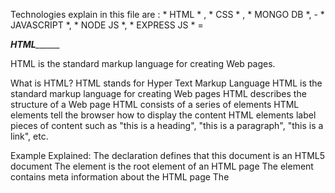 Technologies explain in this file are : * HTML * , * CSS * , * MONGO DB *, - * JAVASCRIPT *, * NODE JS *, * EXPRESS JS * = 

*________________________________________________________________________________HTML______________________________________________________________________________________*

HTML is the standard markup language for creating Web pages.

What is HTML?
HTML stands for Hyper Text Markup Language
HTML is the standard markup language for creating Web pages
HTML describes the structure of a Web page
HTML consists of a series of elements
HTML elements tell the browser how to display the content
HTML elements label pieces of content such as "this is a heading", "this is a paragraph", "this is a link", etc.

Example Explained:
The <!DOCTYPE html> declaration defines that this document is an HTML5 document
The <html> element is the root element of an HTML page
The <head> element contains meta information about the HTML page
The <title> element specifies a title for the HTML page (which is shown in the browser's title bar or in the page's tab)
The <body> element defines the document's body, and is a container for all the visible contents, such as headings, paragraphs, images, hyperlinks, tables, lists, etc.
The <h1> element defines a large heading
The <p> element defines a paragraph
  
What is an HTML Element?
An HTML element is defined by a start tag, some content, and an end tag:
<tagname> Content goes here... </tagname>
  
The HTML element is everything from the start tag to the end tag:
<h1>My First Heading</h1>
<p>My first paragraph.</p>
  
Web Browsers:
The purpose of a web browser (Chrome, Edge, Firefox, Safari) is to read HTML documents and display them correctly.
A browser does not display the HTML tags, but uses them to determine how to display the document.

HTML History
Since the early days of the World Wide Web, there have been many versions of HTML:

Year	Version
1989	Tim Berners-Lee invented www
1991	Tim Berners-Lee invented HTML
1993	Dave Raggett drafted HTML+
1995	HTML Working Group defined HTML 2.0
1997	W3C Recommendation: HTML 3.2
1999	W3C Recommendation: HTML 4.01
2000	W3C Recommendation: XHTML 1.0
2008	WHATWG HTML5 First Public Draft
2012	WHATWG HTML5 Living Standard
2014	W3C Recommendation: HTML5
2016	W3C Candidate Recommendation: HTML 5.1
2017	W3C Recommendation: HTML5.1 2nd Edition
2017	W3C Recommendation: HTML5.2
  
 Reference link: https://www.w3schools.com/html/
  
  
*__________________________________________________________________________CSS_____________________________________________________________________________________________*
  
CSS Introduction:
CSS is the language we use to style a Web page.

What is CSS?
CSS stands for Cascading Style Sheets
CSS describes how HTML elements are to be displayed on screen, paper, or in other media
CSS saves a lot of work. It can control the layout of multiple web pages all at once
External stylesheets are stored in CSS files
  
Why Use CSS?
CSS is used to define styles for your web pages, including the design, layout and variations in display for different devices and screen sizes.

CSS Solved a Big Problem
HTML was NEVER intended to contain tags for formatting a web page!

HTML was created to describe the content of a web page, like:

<h1>This is a heading</h1>

<p>This is a paragraph.</p>

When tags like <font>, and color attributes were added to the HTML 3.2 specification, it started a nightmare for web developers.
Development of large websites, where fonts and color information were added to every single page, became a long and expensive process.
To solve this problem, the World Wide Web Consortium (W3C) created CSS.
CSS removed the style formatting from the HTML page!

CSS Saves a Lot of Work!
The style definitions are normally saved in external .css files.
With an external stylesheet file, you can change the look of an entire website by changing just one file!

 Reference link: https://www.w3schools.com/css/css_intro.asp

  
*_________________________________________________________________________MONGO DB_________________________________________________________________________________________*
  
MongoDB is a document database. It stores data in a type of JSON format called BSON.

If you are unfamiliar with JSON, check out our JSON tutorial.

A record in MongoDB is a document, which is a data structure composed of key value pairs similar to the structure of JSON objects.
  
A MongoDB Document
Records in a MongoDB database are called documents, and the field values may include numbers, strings, booleans, arrays, or even nested documents.

Learning by Examples
Our "Show MongoDB" tool makes it easy to demonstrate MongoDB. It shows both the code and the result.

Example
Find all documents that have a category of "news".

db.posts.find( {category: "News"} )

Reference link: https://www.w3schools.com/mongodb/
  
  
*_________________________________________________________________________JAVASCRIPT______________________________________________________________________________________*


JavaScript Tutorial
JavaScript is the world's most popular programming language.

JavaScript is the programming language of the Web.

JavaScript is easy to learn.

This tutorial will teach you JavaScript from basic to advanced.
 
 Why Study JavaScript?
JavaScript is one of the 3 languages all web developers must learn:

   1. HTML to define the content of web pages

   2. CSS to specify the layout of web pages

   3. JavaScript to program the behavior of web pages

This tutorial covers every version of JavaScript:

The Original JavaScript ES1 ES2 ES3 (1997-1999)
The First Main Revision ES5 (2009)
The Second Revision ES6 (2015)
All Yearly Additions (2016, 2017, 2018, 2019, 2020)
  
Reference link: https://www.w3schools.com/js/DEFAULT.asp
  
*_________________________________________________________________________NODE JS______________________________________________________________________________________*
  
 
Node.js Tutorial
Node.js is an open source server environment.

Node.js allows you to run JavaScript on the server.

Learning by Examples
Our "Show Node.js" tool makes it easy to learn Node.js, it shows both the code and the result.

Example
var http = require('http');

http.createServer(function (req, res) {
  res.writeHead(200, {'Content-Type': 'text/plain'});
  res.end('Hello World!');
}).listen(8080);

 Examples Running in the Command Line Interface
In this tutorial there will be some examples that are better explained by displaying the result in the command line interface.

When this happens, The "Show Node.js" tool will show the result in a black screen on the right:

Example
console.log('This example is different!');
console.log('The result is displayed in the Command Line Interface');
Click on the "Run example" button to see how it works.

My Learning
Track your progress with the free "My Learning" program here at W3Schools.

Log into your account, and start earning points!

This is an optional feature. You can study W3Schools without using My Learning.

Node.js Reference
Node.js has a set of built-in modules.

Built-in Modules

Reference link: https://www.w3schools.com/nodejs/
 
  
*_________________________________________________________________________EXPRESS JS______________________________________________________________________________________*
  

Express.js Tutorial
Express.js tutorial provides basic and advanced concepts of Express.js. Our Express.js tutorial is designed for beginners and professionals both.

Express.js is a web framework for Node.js. It is a fast, robust and asynchronous in nature.

Our Express.js tutorial includes all topics of Express.js such as Express.js installation on windows and linux, request object, response object, get method, post method, cookie management, scaffolding, file upload, template etc.

What is Express.js
Express is a fast, assertive, essential and moderate web framework of Node.js. You can assume express as a layer built on the top of the Node.js that helps manage a server and routes. It provides a robust set of features to develop web and mobile applications.
  
  Let's see some of the core features of Express framework:

It can be used to design single-page, multi-page and hybrid web applications.
It allows to setup middlewares to respond to HTTP Requests.
It defines a routing table which is used to perform different actions based on HTTP method and URL.
It allows to dynamically render HTML Pages based on passing arguments to templates.
Why use Express
Ultra fast I/O
Asynchronous and single threaded
MVC like structure
Robust API makes routing easy
  
Reference link: https://www.javatpoint.com/expressjs-tutorial
  
 
 
